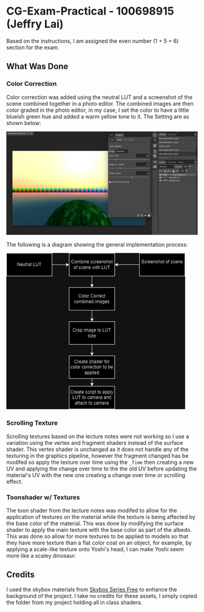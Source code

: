 # CG-Exam-Practical - 100698915 (Jeffry Lai)
Based on the instructions, I am assigned the even number (1 + 5 = 6) section for the exam.
 
## What Was Done
### Color Correction
Color correction was added using the neutral LUT and a screenshot of the scene combined together in a photo editor. The combined images are then color graded in the photo editor, in my case, I set the color to have a little blueish green hue and added a warm yellow tone to it. The Setting are as shown below:

![alt text](https://github.com/JL-40/CG-Exam-Practical/blob/main/_Images/ColorGradingProof.png?raw=true)

The following is a diagram showing the general implementation process:

![alt text](https://github.com/JL-40/CG-Exam-Practical/blob/main/_Images/ColorCorrectionImplementation.drawio.png?raw=true)

### Scrolling Texture
Scrolling textures based on the lecture notes were not working so I use a variation using the vertex and fragment shaders instead of the surface shader. This vertex shader is unchanged as it does not handle any of the texturing in the graphics pipeline, however the fragment changed has be modifed so apply the texture over time using the ```_Time``` then creating a new UV and applying the change over time to the the old UV before updating the material's UV with the new one creating a change over time or scrolling effect.

### Toonshader w/ Textures
The toon shader from the lecture notes was modifed to allow for the application of textures on the material while the texture is being affected by the base color of the material. This was done by modifying the surface shader to apply the main texture with the base color as part of the albedo. This was done so allow for more textures to be applied to models so that they have more texture than a flat color coat on an object, for example, by applying a scale-like texture onto Yoshi's head, I can make Yoshi seem more like a scaley dinosaur.

## Credits
I used the skybox materials from [Skybox Series Free](https://assetstore.unity.com/packages/2d/textures-materials/sky/skybox-series-free-103633) to enhance the background of the project. I take no credits for these assets, I simply copied the folder from my project holding all in class shaders.
